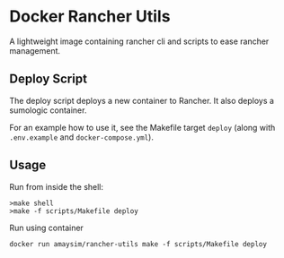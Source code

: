 # Docker Rancher Utils

A lightweight image containing rancher cli and scripts to ease rancher management.

## Deploy Script

The deploy script deploys a new container to Rancher. It also deploys a sumologic container.

For an example how to use it, see the Makefile target `deploy` (along with `.env.example` and `docker-compose.yml`).

## Usage

Run from inside the shell:

    >make shell
    >make -f scripts/Makefile deploy

Run using container

    docker run amaysim/rancher-utils make -f scripts/Makefile deploy